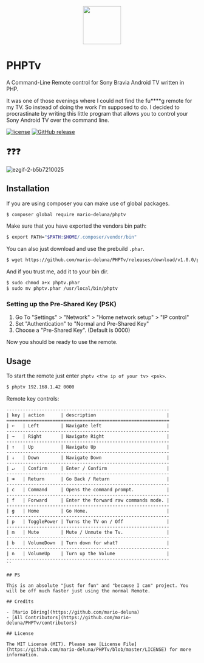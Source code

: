 <p align="center"><a href="https://github.com/mario-deluna/phptv/" target="_blank">
    <img width="100px" src="https://user-images.githubusercontent.com/956212/28140686-a732b15c-6759-11e7-81ed-5a7968ff1e14.png">
</a></p>

# PHPTv

A Command-Line Remote control for Sony Bravia Android TV written in PHP.

It was one of those evenings where I could not find the fu****g remote for my TV. So instead of doing the work I'm supposed to do. I decided to procrastinate by writing this little program that allows you to control your Sony Android TV over the command line.  

[![license](https://img.shields.io/github/license/mario-deluna/phptv.svg)]()
[![GitHub release](https://img.shields.io/github/release/mario-deluna/phptv.svg)]()

## ❓❓❓

![ezgif-2-b5b7210025](https://user-images.githubusercontent.com/956212/28995030-035ace24-79de-11e7-91bb-44e5a77cc8c1.gif)

## Installation

If you are using composer you can make use of global packages.

```sh
$ composer global require mario-deluna/phptv
```

Make sure that you have exported the vendors bin path:

```sh
$ export PATH="$PATH:$HOME/.composer/vendor/bin"
```

You can also just download and use the prebuild `.phar`.

```sh
$ wget https://github.com/mario-deluna/PHPTv/releases/download/v1.0.0/phptv.phar
```

And if you trust me, add it to your bin dir.

```sh
$ sudo chmod a+x phptv.phar
$ sudo mv phptv.phar /usr/local/bin/phptv
```

### Setting up the Pre-Shared Key (PSK)

 1. Go To "Settings" > "Network" > "Home network setup" > "IP control"
 2. Set "Authentication" to "Normal and Pre-Shared Key" 
 3. Choose a "Pre-Shared Key". (Default is 0000)

Now you should be ready to use the remote.

## Usage 

To start the remote just enter `phptv <the ip of your tv> <psk>`.

```sh
$ phptv 192.168.1.42 0000
```

Remote key controls: 

```
------------------------------------------------------------
| key | action      | description                          |
============================================================
| ←   | Left        | Navigate left                        |
------------------------------------------------------------
| →   | Right       | Navigate Right                       |
------------------------------------------------------------
| ↑   | Up          | Navigate Up                          |
------------------------------------------------------------
| ↓   | Down        | Navigate Down                        |
------------------------------------------------------------
| ↵   | Confirm     | Enter / Confirm                      |
------------------------------------------------------------
| ⌫   | Return      | Go Back / Return                     |
------------------------------------------------------------
| c   | Command     | Opens the command prompt.            |
------------------------------------------------------------
| f   | Forward     | Enter the forward raw commands mode. |
------------------------------------------------------------
| g   | Home        | Go Home.                             |
------------------------------------------------------------
| p   | TogglePower | Turns the TV on / Off                |
------------------------------------------------------------
| m   | Mute        | Mute / Unmute the Tv.                |
------------------------------------------------------------
| b   | VolumeDown  | Turn down for what?                  |
------------------------------------------------------------
| n   | VolumeUp    | Turn up the Volume                   |
------------------------------------------------------------
``

## PS

This is an absolute "just for fun" and "because I can" project. You will be off much faster just using the normal Remote.

## Credits

- [Mario Döring](https://github.com/mario-deluna)
- [All Contributors](https://github.com/mario-deluna/PHPTv/contributors)

## License

The MIT License (MIT). Please see [License File](https://github.com/mario-deluna/PHPTv/blob/master/LICENSE) for more information.
